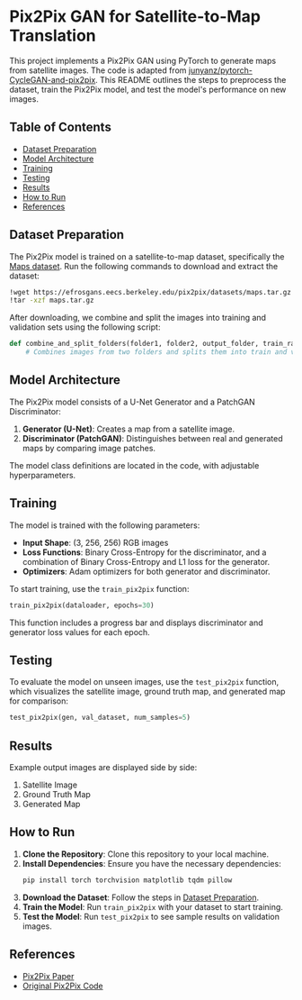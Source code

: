 # Pix2Pix GAN for Satellite-to-Map Translation

This project implements a Pix2Pix GAN using PyTorch to generate maps from satellite images. The code is adapted from [junyanz/pytorch-CycleGAN-and-pix2pix](https://github.com/junyanz/pytorch-CycleGAN-and-pix2pix). This README outlines the steps to preprocess the dataset, train the Pix2Pix model, and test the model's performance on new images.

## Table of Contents
- [Dataset Preparation](#dataset-preparation)
- [Model Architecture](#model-architecture)
- [Training](#training)
- [Testing](#testing)
- [Results](#results)
- [How to Run](#how-to-run)
- [References](#references)

## Dataset Preparation

The Pix2Pix model is trained on a satellite-to-map dataset, specifically the [Maps dataset](https://efrosgans.eecs.berkeley.edu/pix2pix/datasets/maps.tar.gz). Run the following commands to download and extract the dataset:

```bash
!wget https://efrosgans.eecs.berkeley.edu/pix2pix/datasets/maps.tar.gz
!tar -xzf maps.tar.gz
```

After downloading, we combine and split the images into training and validation sets using the following script:

```python
def combine_and_split_folders(folder1, folder2, output_folder, train_ratio=0.8):
    # Combines images from two folders and splits them into train and validation sets
```

## Model Architecture

The Pix2Pix model consists of a U-Net Generator and a PatchGAN Discriminator:

1. **Generator (U-Net)**: Creates a map from a satellite image.
2. **Discriminator (PatchGAN)**: Distinguishes between real and generated maps by comparing image patches.

The model class definitions are located in the code, with adjustable hyperparameters.

## Training

The model is trained with the following parameters:
- **Input Shape**: (3, 256, 256) RGB images
- **Loss Functions**: Binary Cross-Entropy for the discriminator, and a combination of Binary Cross-Entropy and L1 loss for the generator.
- **Optimizers**: Adam optimizers for both generator and discriminator.

To start training, use the `train_pix2pix` function:

```python
train_pix2pix(dataloader, epochs=30)
```

This function includes a progress bar and displays discriminator and generator loss values for each epoch.

## Testing

To evaluate the model on unseen images, use the `test_pix2pix` function, which visualizes the satellite image, ground truth map, and generated map for comparison:

```python
test_pix2pix(gen, val_dataset, num_samples=5)
```

## Results

Example output images are displayed side by side:
1. Satellite Image
2. Ground Truth Map
3. Generated Map

## How to Run

1. **Clone the Repository**: Clone this repository to your local machine.
2. **Install Dependencies**: Ensure you have the necessary dependencies:
   ```bash
   pip install torch torchvision matplotlib tqdm pillow
   ```
3. **Download the Dataset**: Follow the steps in [Dataset Preparation](#dataset-preparation).
4. **Train the Model**: Run `train_pix2pix` with your dataset to start training.
5. **Test the Model**: Run `test_pix2pix` to see sample results on validation images.

## References

- [Pix2Pix Paper](https://arxiv.org/abs/1611.07004)
- [Original Pix2Pix Code](https://github.com/junyanz/pytorch-CycleGAN-and-pix2pix)
